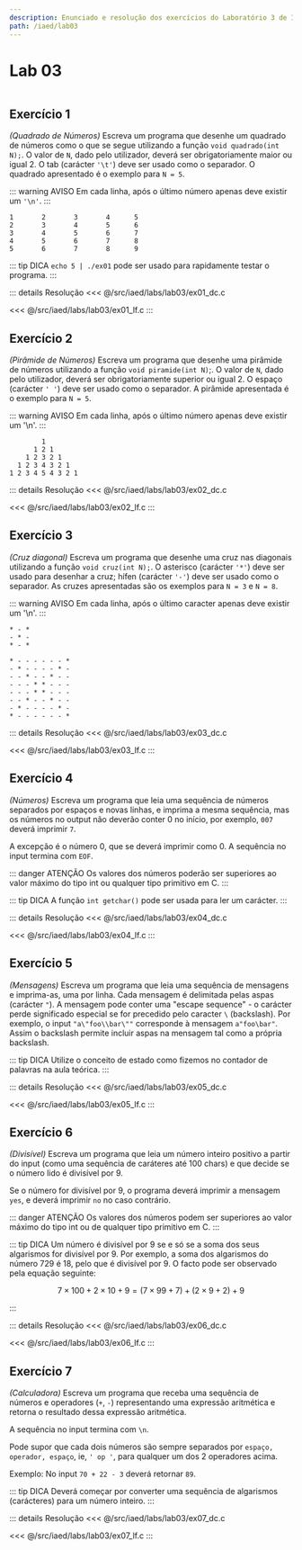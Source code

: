 ```yaml
---
description: Enunciado e resolução dos exercícios do Laboratório 3 de IAED
path: /iaed/lab03
---
```


# Lab 03

```toc

```

## Exercício 1

_(Quadrado de Números)_ Escreva um programa que desenhe um quadrado de números como o que se segue utilizando a função `void quadrado(int N);`.
O valor de `N`, dado pelo utilizador, deverá ser obrigatoriamente maior ou igual 2. O tab (carácter `'\t'`) deve ser usado como o separador.
O quadrado apresentado é o exemplo para `N = 5`.

::: warning AVISO
Em cada linha, após o último número apenas deve existir um `'\n'`.
:::

```
1       2       3       4      5
2       3       4       5      6
3       4       5       6      7
4       5       6       7      8
5       6       7       8      9
```

::: tip DICA
`echo 5 | ./ex01` pode ser usado para rapidamente testar o programa.
:::

::: details Resolução
<code-group>
<code-block
title="Diogo Correia">
<<< @/src/iaed/labs/lab03/ex01_dc.c
</code-block>

<code-block
title="Luís Fonseca">
<<< @/src/iaed/labs/lab03/ex01_lf.c
</code-block>
</code-group>
:::

## Exercício 2

_(Pirâmide de Números)_ Escreva um programa que desenhe uma pirâmide de números utilizando a função `void piramide(int N)`;. O valor de `N`, dado pelo utilizador, deverá ser obrigatoriamente superior ou igual 2. O espaço (carácter `' '`) deve ser usado como o separador. A pirâmide apresentada é o exemplo para `N = 5`.

::: warning AVISO
Em cada linha, após o último número apenas deve existir um '\n'.
:::

```
        1
      1 2 1
    1 2 3 2 1
  1 2 3 4 3 2 1
1 2 3 4 5 4 3 2 1
```

::: details Resolução
<code-group>
<code-block
title="Diogo Correia">
<<< @/src/iaed/labs/lab03/ex02_dc.c
</code-block>

<code-block
title="Luís Fonseca">
<<< @/src/iaed/labs/lab03/ex02_lf.c
</code-block>
</code-group>
:::

## Exercício 3

_(Cruz diagonal)_ Escreva um programa que desenhe uma cruz nas diagonais utilizando a função `void cruz(int N);`. O asterisco (carácter `'*'`) deve ser usado para desenhar a cruz; hífen (carácter `'-'`) deve ser usado como o separador. As cruzes apresentadas são os exemplos para `N = 3` e `N = 8`.

::: warning AVISO
Em cada linha, após o último caracter apenas deve existir um '\n'.
:::

```
* - *
- * -
* - *
```

```
* - - - - - - *
- * - - - - * -
- - * - - * - -
- - - * * - - -
- - - * * - - -
- - * - - * - -
- * - - - - * -
* - - - - - - *
```

::: details Resolução
<code-group>
<code-block
title="Diogo Correia">
<<< @/src/iaed/labs/lab03/ex03_dc.c
</code-block>

<code-block
title="Luís Fonseca">
<<< @/src/iaed/labs/lab03/ex03_lf.c
</code-block>
</code-group>
:::

## Exercício 4

_(Números)_ Escreva um programa que leia uma sequência de números separados por espaços e novas linhas, e imprima a mesma sequência, mas os números no output não deverão conter 0 no início, por exemplo, `007` deverá imprimir `7`.

A excepção é o número 0, que se deverá imprimir como 0. A sequência no input termina com `EOF`.

::: danger ATENÇÃO
Os valores dos números poderão ser superiores ao valor máximo do tipo int ou qualquer tipo primitivo em C.
:::

::: tip DICA
A função `int getchar()` pode ser usada para ler um carácter.
:::

::: details Resolução
<code-group>
<code-block
title="Diogo Correia">
<<< @/src/iaed/labs/lab03/ex04_dc.c
</code-block>

<code-block
title="Luís Fonseca">
<<< @/src/iaed/labs/lab03/ex04_lf.c
</code-block>
</code-group>
:::

## Exercício 5

_(Mensagens)_ Escreva um programa que leia uma sequência de mensagens e imprima-as, uma por linha. Cada mensagem é delimitada pelas aspas (carácter `"`). A mensagem pode conter uma "escape sequence" - o carácter perde significado especial se for precedido pelo caracter `\` (backslash). Por exemplo, o input `"a\"foo\\bar\""` corresponde à mensagem `a"foo\bar"`. Assim o backslash permite incluir aspas na mensagem tal como a própria backslash.

::: tip DICA
Utilize o conceito de estado como fizemos no contador de palavras na aula teórica.
:::

::: details Resolução
<code-group>
<code-block
title="Diogo Correia">
<<< @/src/iaed/labs/lab03/ex05_dc.c
</code-block>

<code-block
title="Luís Fonseca">
<<< @/src/iaed/labs/lab03/ex05_lf.c
</code-block>
</code-group>
:::

## Exercício 6

_(Divisível)_ Escreva um programa que leia um número inteiro positivo a partir do input (como uma sequência de caráteres até 100 chars) e que decide se o número lido é divisível por 9.

Se o número for divisível por 9, o programa deverá imprimir a mensagem `yes`, e deverá imprimir `no` no caso contrário.

::: danger ATENÇÃO
Os valores dos números podem ser superiores ao valor máximo do tipo int ou de qualquer tipo primitivo em C.
:::

::: tip DICA
Um número é divisível por 9 se e só se a soma dos seus algarismos for divisível por 9. Por exemplo, a soma dos algarismos do número 729 é 18, pelo que é divisível por 9. O facto pode ser observado pela equação seguinte:

$$
7 \times 100 + 2 \times 10 + 9 = (7 \times 99 + 7) + (2 \times 9 + 2) + 9
$$

:::

::: details Resolução
<code-group>
<code-block
title="Diogo Correia">
<<< @/src/iaed/labs/lab03/ex06_dc.c
</code-block>

<code-block
title="Luís Fonseca">
<<< @/src/iaed/labs/lab03/ex06_lf.c
</code-block>
</code-group>
:::

## Exercício 7

_(Calculadora)_ Escreva um programa que receba uma sequência de números e operadores (`+`, `-`) representando uma expressão aritmética e retorna o resultado dessa expressão aritmética.

A sequência no input termina com `\n`.

Pode supor que cada dois números são sempre separados por `espaço, operador, espaço`, ie, `' op '`, para qualquer um dos 2 operadores acima.

Exemplo: No input `70 + 22 - 3` deverá retornar `89`.

::: tip DICA
Deverá começar por converter uma sequência de algarismos (carácteres) para um número inteiro.
:::

::: details Resolução
<code-group>
<code-block
title="Diogo Correia">
<<< @/src/iaed/labs/lab03/ex07_dc.c
</code-block>

<code-block
title="Luís Fonseca">
<<< @/src/iaed/labs/lab03/ex07_lf.c
</code-block>
</code-group>
:::
